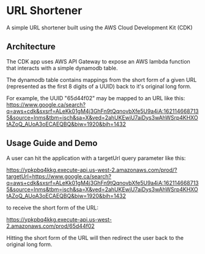 # URL Shortener

A simple URL shortener built using the AWS Cloud Development Kit (CDK)

## Architecture

The CDK app uses AWS API Gateway to expose an AWS lambda function that interacts with a simple dynamodb table.

The dynamodb table contains mappings from the short form of a given URL (represented as the first 8 digits of a UUID) 
back to it's original long form.

For example, the UUID "65d44f02" may be mapped to an URL like this: https://www.google.ca/search?q=aws+cdk&sxsrf=ALeKk01gM4j3GhFn9tQqnovbXfe5U9a4iA:1621146687135&source=lnms&tbm=isch&sa=X&ved=2ahUKEwjU7aiDys3wAhWSrp4KHXOtAZoQ_AUoA3oECAEQBQ&biw=1920&bih=1432

## Usage Guide and Demo

A user can hit the application with a targetUrl query parameter like this:

https://ypkpbq4kkg.execute-api.us-west-2.amazonaws.com/prod/?targetUrl=https://www.google.ca/search?q=aws+cdk&sxsrf=ALeKk01gM4j3GhFn9tQqnovbXfe5U9a4iA:1621146687135&source=lnms&tbm=isch&sa=X&ved=2ahUKEwjU7aiDys3wAhWSrp4KHXOtAZoQ_AUoA3oECAEQBQ&biw=1920&bih=1432

to receive the short form of the URL:

https://ypkpbq4kkg.execute-api.us-west-2.amazonaws.com/prod/65d44f02

Hitting the short form of the URL will then redirect the user back to the original long form.
